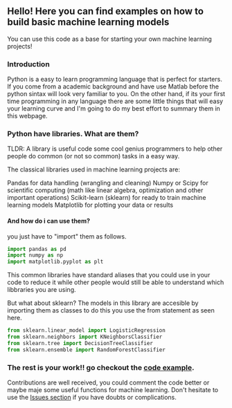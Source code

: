 ## Hello! Here you can find examples on how to build basic machine learning models

You can use this code as a base for starting your own machine learning projects!

### Introduction

Python is a easy to learn programming language that is perfect for starters. If you come from a academic background and have use Matlab before the python sintax will look very familiar to you. On the other hand, if its your first time programming in any language there are some little things that will easy your learning curve and I'm going to do my best effort to summary them in this webpage.

### Python have libraries. What are them?

TLDR: A library is useful code some cool genius programmers to help other people do common (or not so common) tasks in a easy way.

The classical libraries used in machine learning projects are:

Pandas for data handling (wrangling and cleaning)
Numpy or Scipy for scientific computing (math like linear algebra, optimization and other important operations)
Scikit-learn (sklearn) for ready to train machine learning models
Matplotlib for plotting your data or results

#### And how do i can use them?

you just have to "import" them as follows.

```python
import pandas as pd
import numpy as np
import matplotlib.pyplot as plt
```

This common libraries have standard aliases that you could use in your code to reduce it while other people would still be able to understand which libbraries you are using.

But what about sklearn? The models in this library are accesible by importing them as classes to do this you use the from statement as seen here.



```python
from sklearn.linear_model import LogisticRegression
from sklearn.neighbors import KNeighborsClassifier
from sklearn.tree import DecisionTreeClassifier
from sklearn.ensemble import RandomForestClassifier
```


### The rest is your work!! go checkout the [code example](https://github.com/Claudio9701/classification_models_example/blob/master/classification_models.ipynb).

Contributions are well received, you could comment the code better or maybe maje some useful functions for machine learning.
Don't hesitate to use the [Issues section](https://github.com/Claudio9701/classification_models_example/issues) if you have doubts or complications.
